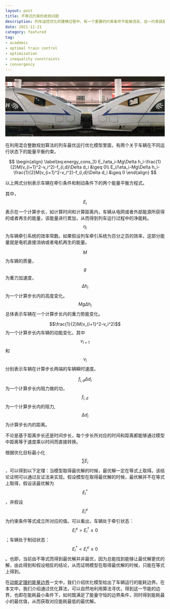 ```yaml
---
layout: post
title: 不等式约束的收敛问题
description: 列车运控优化的建模过程中，有一个重要的约束条件不能被违反，这一约束就是能量守恒定律所带来的能量平衡约束，该约束确保能量平衡在车辆运行过程中得到保障。在“动能定理的能量边界”一文中，我们介绍优化模型给出了车辆运行的能耗边界。在本文中，我们介绍通过优化算法，可以自然地利用算法寻优，得到这一节能的边界，也即在能耗最小条件下，如何既满足了能量守恒的边界条件，同时得到能耗最小的最优值，从而获取对应能耗最低的最优解。
date: 2021-11-21
category: featured
tag:
- academic
- optimal train control
- optimization
- inequality constraints 
- convergency
---
```


![High Speed Trains](/images/blog/HSR_1_comp.png "High Speed Trains")

在利用混合整数规划算法的列车最优运行优化模型里面，有两个关于车辆在不同运行状态下的能量平衡约束。

$$ \begin{align} 
\label{eq:energy_cons_3}
E_i\eta_i-Mg\Delta h_i-\frac{1}{2}M(v_{i+1}^2-v_i^2)-f_{i,d}\Delta d_i &\geq 0\\
E_i/\eta_i-Mg\Delta h_i-\frac{1}{2}M(v_{i+1}^2-v_i^2)-f_{i,d}\Delta d_i &\geq 0
\end{align} $$

以上两式分别表示车辆在牵引条件和制动条件下的两个能量平衡方程式。

其中，$$E_i$$表示在一个计算步长，如计算时间和计算距离内，车辆从电网或者外部能源所获得的或者再生的能量，该能量进行累加，从而得到列车运行过程中的净能耗。$$\eta_i$$为车辆牵引系统的效率常数。如果假设列车牵引系统为百分之百的效率，这部分能量就是电机直接消纳或者电机再生的能量。

$$M$$为车辆的质量，$$g$$为重力加速度，$$\Delta h_i$$为一个计算步长内的高度变化。$$Mg\Delta h_i $$总体表示车辆在一个计算步长内的重力势能变化。

$$\frac{1}{2}M(v_{i+1}^2-v_i^2)$$为一个计算步长内车辆的动能变化，其中$$v_{i+1}$$和$$v_i$$分别表示车辆在计算步长两端的车辆瞬时速度。

$$f_{i,d}\Delta d_i $$为一个计算步长内阻力做的功，$$ f_{i,d}$$为一个计算步长内的阻力, $$\Delta d_i$$为计算步长内的距离。

不论是基于距离步长还是时间步长，每个步长所对应的时间和距离都能够通过模型中距离等于速度乘以时间而直接转换。 

根据优化目标最小化$$\sum E_i$$，可以得到以下定理：当模型取得最优解的时候，最优解一定在等式上取得。该结论证明可以通过反证法来实现。假设模型在取得最优解的时候，最优解并不在等式上取得，假设该最优解为$$E_i^*$$，并假设$$E_i^e$$为约束条件等式成立所对应的值。可以看出，车辆处于牵引状态：$$E_i^e> E_i^*\geq 0$$；车辆处于制动状态：$$E_i^*< E_i^e\leq 0$$。也即，当前由不等式而得到最优解并非最优，因为总能找到能够让最优解更优的解，由此得到和假设相反的结论，从而证明模型在取得最优解的时候，只能在等式上得到。

在[动能定理的能量边界](https://lushaofeng.github.io/featured/2021/10/07/%E5%8A%A8%E8%83%BD%E5%AE%9A%E7%90%86%E4%B8%8E%E8%8A%82%E8%83%BD%E7%9A%84%E8%BE%B9%E7%95%8C.html)一文中，我们介绍优化模型给出了车辆运行的能耗边界。在本文中，我们介绍通过优化算法，可以自然地利用算法寻优，得到这一节能的边界，也即在能耗最小条件下，如何既满足了能量守恒的边界条件，同时得到能耗最小的最优值，从而获取对应能耗最低的最优解。
